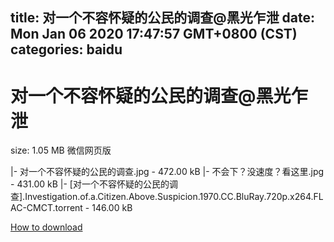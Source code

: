 
title: 对一个不容怀疑的公民的调查@黑光乍泄
date: Mon Jan 06 2020 17:47:57 GMT+0800 (CST)    
categories: baidu
---

# 对一个不容怀疑的公民的调查@黑光乍泄
size: 1.05 MB
 微信网页版
 
|- 对一个不容怀疑的公民的调查.jpg - 472.00 kB
|- 不会下？没速度？看这里.jpg - 431.00 kB
|- [对一个不容怀疑的公民的调查].Investigation.of.a.Citizen.Above.Suspicion.1970.CC.BluRay.720p.x264.FLAC-CMCT.torrent - 146.00 kB

[How to download](https://bpcam.bemobtrk.com/go/2ceec3aa-1ca2-46d6-b9ff-aaa5c184517c?jno=1634)